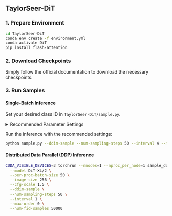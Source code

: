 ## TaylorSeer-DiT

### 1. Prepare Environment

```bash
cd TaylorSeer-DiT
conda env create -f environment.yml
conda activate DiT
pip install flash-attention
```

### 2. Download Checkpoints

Simply follow the official documentation to download the necessary checkpoints.

### 3. Run Samples

#### Single-Batch Inference

Set your desired class ID in `TaylorSeer-DiT/sample.py`.

<details>
  <summary>Recommended Parameter Settings</summary>
  
  It is recommended to use `interval=4` and `max_order=4`, as this configuration achieves **3.57× computation compression** while only increasing FID by **0.17**. In contrast, previous methods at the same compression level resulted in an **FID increase of at least 1.10**.  
  You can also experiment with different parameter configurations to suit your needs. For example:  
  - `interval=3, max_order=3`: FID is **2.34**, compared to **2.32** without acceleration, showing almost no change.
</details>

Run the inference with the recommended settings:

```bash
python sample.py --ddim-sample --num-sampling-steps 50 --interval 4 --max-order 4 
```

#### Distributed Data Parallel (DDP) Inference

```bash
CUDA_VISIBLE_DEVICES=3 torchrun --nnodes=1 --nproc_per_node=1 sample_ddp.py \
  --model DiT-XL/2 \
  --per-proc-batch-size 50 \
  --image-size 256 \
  --cfg-scale 1.5 \
  --ddim-sample \
  --num-sampling-steps 50 \
  --interval 1 \
  --max-order 0 \
  --num-fid-samples 50000
```